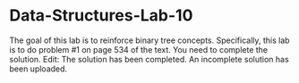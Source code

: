 # Data-Structures-Lab-10
The goal of this lab is to reinforce binary tree concepts. Specifically, this lab is to do problem #1 on page 534 of the text. You need to complete the solution. Edit: The solution has been completed. An incomplete solution has been uploaded.
